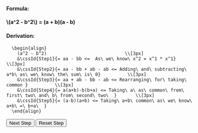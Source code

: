 <!DOCTYPE html>
<html>
<head>
  <meta charset="utf-8">
  <meta name="viewport" content="width=device-width">
  <title>MathJax example</title>
  <script src="https://polyfill.io/v3/polyfill.min.js?features=es6"></script>
  <script id="MathJax-script" async
          src="https://cdn.jsdelivr.net/npm/mathjax@3/es5/tex-mml-chtml.js">
  </script>
</head>

<body>
  <h4>Formula:<h4>
    <p>\(a^2 - b^2\) = (a + b)(a - b) </p>
  <h4>Derivation: </h4>
    <p>

      \begin{align}
        (a^2 - b^2)                             \\[3px]
        &\cssId{Step1}{= aa - bb <=  As\ we\ know\ x^2 = x^1 * x^1}               \\[3px]
        &\cssId{Step2}{= aa - bb + ab - ab <= Adding\ and\ subtracting\ a*b\ as\ we\ know\ the\ sum\ is\ 0}          \\[3px]
        &\cssId{Step3}{= aa + ab - bb - ab <= Rearranging\ for\ taking\ common }          \\[3px]
        &\cssId{Step4}{= a(a+b)-b(b+a) <= Taking\ a\ as\ common\ from\ first\ two\ and\ b\ from\ second\ two\  }       \\[3px]
        &\cssId{Step5}{= (a-b)(a+b) <= Taking\ a+b\ common\ as\ we\ know\ a+b\ =\ b+a\  }
      \end{align}
</p>
  <!-- <p>When \(a \ne 0\), there are two solutions to \(ax^2 + bx + c = 0\) and they are</p> -->

<div>
  <button onclick=ShowStep() id='step'>Next Step</button>  
  <button onclick=ResetSteps() id="reset">Reset Step</button>
</div>

</body>
<script type="text/javascript">
  //
  //  Use a closure to hide the local variable
  //
  (function () {
    var n = 1;
    //
    //  Make the current step be visible, and increment the step.
    //  If it is the last step, disable the step button.
    //  Once a step is taken, the reset button is made available.
    //
    window.ShowStep = function () {
// To open the reset button after first step
      document.getElementById("reset").disabled = false;

// To add next step
      document.getElementById("Step" + n++).style.display = "inline";

// To Display Current and hide previous Details
      document.getElementById("detail"+ n).style.display = "inline";
      if(document.getElementById("detail" + (n - 1)))
      document.getElementById("detail"+ (n - 1)).style.display = "none";
    }


    //
    //  Enable the step button and disable the reset button.
    //  Hide the steps.
    //
    window.ResetSteps = function () {
      document.getElementById("step").disabled = false;
      document.getElementById("reset").disabled = true;
      var i = 1, step; n = 1;
      while (step = document.getElementById("Step" + i)) {
        step.style.display = "none";
        i++
      }
    }
  })();
  </script>
<script>
  MathJax = {
    tex: {inlineMath: [['$', '$'], ['\\(', '\\)']]},
    chtml: {
      displayAlign: 'left'
    },
    startup: {
      ready: function () {
        //
        //  Do the usual startup (which does a typeset)
        //
        MathJax.startup.defaultReady();
        //
        //  When that is all done, un-hide the page
        //
        MathJax.startup.promise.then(function () {
          ResetSteps();
          document.getElementById("reset").disabled = true;
        });
      }
    }
  };
  </script>

</html>
